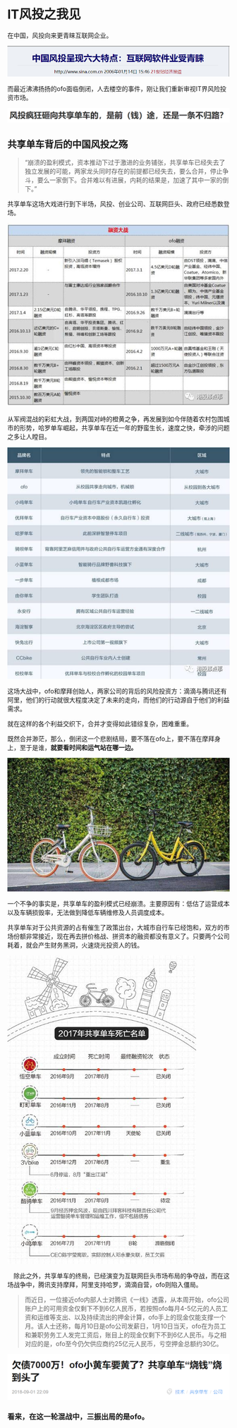 # IT风投之我见  


在中国，风投向来更青睐互联网企业。  

![](lab14-1.png)  
 
而最近沸沸扬扬的ofo面临倒闭，人去楼空的事件，刚让我们重新审视IT界风险投资市场。  

![](lab14-2.png)

## 共享单车背后的中国风投之殇  

>“崩溃的盈利模式，资本推动下过于激进的业务铺张，共享单车已经失去了独立发展的可能，两家龙头同时存在的前提都已经失去，要么合并，停止争斗，要么一家倒下。合并难以有进展，内耗的结果是，加速了其中一家的倒下。”  

共享单车这场大戏进行到下半场，风投、创业公司、互联网巨头、政府已经悉数登场。  
 
![](lab14-4.jpg)

从军阀混战的彩虹大战，到两国对峙的橙黄之争，再发展到如今伴随着农村包围城市的形势，哈罗单车崛起，共享单车在近一年的野蛮生长，速度之快，牵涉的问题之多让人瞠目。

![](lab14-5.jpg)

这场大战中，ofo和摩拜创始人，两家公司的背后的风险投资方：滴滴与腾讯还有阿里，他们的行动就很大程度决定了未来的走向，而他们的行动源自于他们的利益需求。

就在这样的各个利益交织下，合并才变得如此错综复杂，困难重重。

既然合并渺茫，那么，倒闭这一个悲剧结局，要不落在ofo上，要不落在摩拜身上，至于是谁，**就要看时间和运气站在哪一边。**  

![](lab14-6.jpeg)

一个不争的事实是，共享单车的盈利模式已经崩溃。主要原因有：低估了运营成本以及车辆损毁率，无法做到降低车辆维修及人员调度成本。 

共享单车对于公共资源的占有催生了政策出台，大城市自行车已经饱和，双方的市场份额非常接近，现在再去拼价格战、拼资本的融资都没有意义了。只要两个公司耗着，就会产生财务黑洞，火速烧光投资人的钱。  

![](lab14-7.jpg)

　除此之外，共享单车的终局，已经演变为互联网巨头市场布局的争夺战，而在这场战争中，腾讯支持摩拜，阿里支持哈罗，滴滴自营，ofo则陷入僵局。

> 而近日，一位接近ofo内部人士对腾讯《一线》透露，从本周开始，ofo公司账户上的可用资金仅剩下不到6亿人民币，若按照ofo每月4-5亿元的人员工资和运维等支出、以及持续流出的押金计算，ofo手上的现金仅能支撑一个月。该人士还称，每月10日是ofo公司发薪日，1月10日当天，ofo在为员工和兼职劳务工人发完工资后，账目上的现金仅剩下不到6亿人民币。与之相对应的是，ofo至今仍欠供应商约25亿元人民币，亏空押金总额约30亿。

![](lab14-3.png) 


### 看来，在这一轮混战中，三振出局的是ofo。
